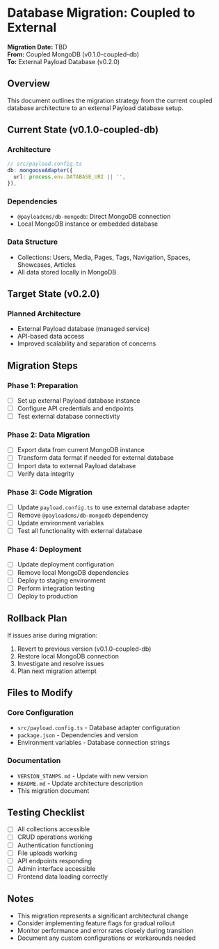 # Database Migration: Coupled to External

**Migration Date:** TBD  
**From:** Coupled MongoDB (v0.1.0-coupled-db)  
**To:** External Payload Database (v0.2.0)

## Overview

This document outlines the migration strategy from the current coupled database architecture to an external Payload database setup.

## Current State (v0.1.0-coupled-db)

### Architecture

```typescript
// src/payload.config.ts
db: mongooseAdapter({
  url: process.env.DATABASE_URI || '',
}),
```

### Dependencies

- `@payloadcms/db-mongodb`: Direct MongoDB connection
- Local MongoDB instance or embedded database

### Data Structure

- Collections: Users, Media, Pages, Tags, Navigation, Spaces, Showcases, Articles
- All data stored locally in MongoDB

## Target State (v0.2.0)

### Planned Architecture

- External Payload database (managed service)
- API-based data access
- Improved scalability and separation of concerns

## Migration Steps

### Phase 1: Preparation

- [ ] Set up external Payload database instance
- [ ] Configure API credentials and endpoints
- [ ] Test external database connectivity

### Phase 2: Data Migration

- [ ] Export data from current MongoDB instance
- [ ] Transform data format if needed for external database
- [ ] Import data to external Payload database
- [ ] Verify data integrity

### Phase 3: Code Migration

- [ ] Update `payload.config.ts` to use external database adapter
- [ ] Remove `@payloadcms/db-mongodb` dependency
- [ ] Update environment variables
- [ ] Test all functionality with external database

### Phase 4: Deployment

- [ ] Update deployment configuration
- [ ] Remove local MongoDB dependencies
- [ ] Deploy to staging environment
- [ ] Perform integration testing
- [ ] Deploy to production

## Rollback Plan

If issues arise during migration:

1. Revert to previous version (v0.1.0-coupled-db)
2. Restore local MongoDB connection
3. Investigate and resolve issues
4. Plan next migration attempt

## Files to Modify

### Core Configuration

- `src/payload.config.ts` - Database adapter configuration
- `package.json` - Dependencies and version
- Environment variables - Database connection strings

### Documentation

- `VERSION_STAMPS.md` - Update with new version
- `README.md` - Update architecture description
- This migration document

## Testing Checklist

- [ ] All collections accessible
- [ ] CRUD operations working
- [ ] Authentication functioning
- [ ] File uploads working
- [ ] API endpoints responding
- [ ] Admin interface accessible
- [ ] Frontend data loading correctly

## Notes

- This migration represents a significant architectural change
- Consider implementing feature flags for gradual rollout
- Monitor performance and error rates closely during transition
- Document any custom configurations or workarounds needed
